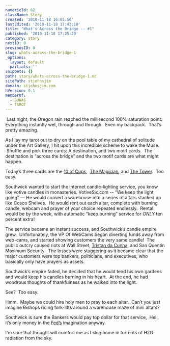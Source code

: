 ```yaml
---
numericId: 62
className: Story
created: '2010-11-18 16:05:56'
lastEdited: '2010-11-18 17:43:10'
title: "What's Across the Bridge -- #1"
published: '2010-11-18 17:25:20'
category: story
nextID: 0
previousID: 0
slug: whats-across-the-bridge-1
_options:
  layout: default
  partials: ''
snippets: {}
path: story/whats-across-the-bridge-1.md
sitePath: stjohnsjim
domain: stjohnsjim.com
hVersion: 0.1
memberOf:
  - GUNAS
  - TAROT
---
```


&nbsp;Last night, the Oregon rain reached the millisecond 100% saturation point:&nbsp; Everything instantly wet, through and through.&nbsp; Even my backpack.&nbsp; That&rsquo;s pretty amazing.

As I lay my tarot out to dry on the pool table of my cathedral of solitude under the Art Gallery, I hit upon this incredible scheme to wake the Muse. &nbsp;Shuffle and pick three cards: A destination, and two motif cards.&nbsp; The destination is &ldquo;across the bridge&rdquo; and the two motif cards are what might happen.

Today&rsquo;s three cards are the [10 of Cups][0],&nbsp; [The Magician][1], and [The Tower][2].&nbsp; Too easy.

Southwick wanted to start the internet candle-lighting service, you know like votive candles in monasteries. VotiveSix.com -- &ldquo;We keep the light going&rdquo; &mdash; He would convert a warehouse into a series of altars stacked up like Cosco Shelves.&nbsp; He would rent out each altar, complete with burning candle, webcam and prayer of your choice repeated endlessly.&nbsp; Rental would be by the week, with automatic &ldquo;keep burning&rdquo; service for _ONLY_ ten percent extra!

The service became an instant success, and Southwick&rsquo;s candle empire grew.&nbsp; Unfortunately, the VP Of WebCams began diverting funds away from web-cams, and started showing customers the very same candle!&nbsp; The public outcry caused riots at Wall Street, [Tristan da Cunha][3], and San Quentin Maximum Security.&nbsp; The losses were staggering as it became clear that the major customers were top bankers, politicians, and executives, who basically only have prayers as assets.

Southwick&rsquo;s empire faded, he decided that he would tend his own gardens and would keep his candles burning in his heart.&nbsp; At the end, he had wondrous thoughts of thankfulness as he walked into the light.

See?&nbsp; Too easy.

Hmm.&nbsp; Maybe we could hire holy men to pray to each altar.&nbsp; Can&rsquo;t you just imagine Bishops riding fork-lifts around a warehouse maze of mini altars?

Southwick is sure&nbsp;the Bankers would pay top dollar for that service,&nbsp; Hell, it&rsquo;s only money in the [Fed&rsquo;s][4] imagination anyway.

I'm sure that thought will comfort me as I slog home in torrents of H2O radiation from the sky.

[0]: http://blissblvd.com/the-tarot/ten-of-cups/
[1]: http://blissblvd.com/the-tarot/the-magician-major-arcana-i/
[2]: http://blissblvd.com/the-tarot/the-tower-major-arcana-xvi/
[3]: http://www.tristandc.com/
[4]: http://www.google.com/search?q=federal+reserve&ie=UTF-8&oe=UTF-8
